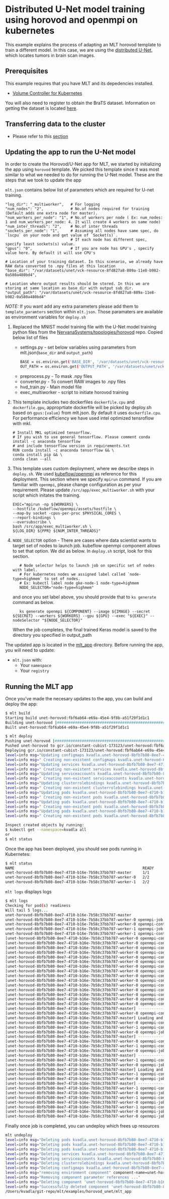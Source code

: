 # Distributed U-Net model training using horovod and openmpi on kubernetes

This example explains the process of adapting an MLT horovod template to train
a different model.  In this case, we are using the [distributed U-Net](https://github.com/NervanaSystems/topologies/tree/master/distributed_unet/Horovod),
which locates tumors in brain scan images.

## Prerequisites

This example requires that you have MLT and its depedencies installed.
- [Volume Controller for Kubernetes](https://github.com/kubeflow/experimental-kvc/blob/master/docs/ops.md#installing-the-controller)

You will also need to register to obtain the BraTS dataset.
Information on getting the dataset is located [here](https://github.com/NervanaSystems/topologies/tree/master/distributed_unet#required-data).

## Transferring data to the cluster

* Please refer to this [section](https://github.com/IntelAI/mlt/tree/master/examples/distributed_unet#transferring-data-to-the-cluster)

## Updating the app to run the U-Net model

In order to create the Horovod/U-Net app for MLT, we started by initializing
the app using `horovod` template.  We picked this template since
it was most similar to what we needed to do for running the U-Net model.
These are the steps that we took to update the app

`mlt.json` contains below list of parameters which are required for U-net training.

    "log_dir": "_multiworker",   # For logging
    "num_nodes": "2",            # No.of nodes required for training (Default adds one extra node for master).
    "num_workers_per_node": "1", # No.of workers per node ( Ex: num_nodes: 1 and num_workers_per_node: 4. It will create 4 workers on same node)
    "num_inter_threads": "2",    # No.of inter threads
    "sockets_per_node": "1",     # Assuming all nodes have same spec, do `lscpu` on your node and get value of `Socket(s)`.
                                 # If each node has different spec, specify least sockets(s) value.
    "gpus": "0",                 # If you are node has GPU's , specify value here. By default it will use CPU's

    # Location of your training dataset. In this scenario, we already have RAW data converted to .npy files at this location
    "base_dir": "/var/datasets/unet/vck-resource-8fd827a8-809a-11e8-b982-0a580a480bd4",

    # Location where output results should be stored. In this we are storing at same location as base_dir with output sub_dir.
    "output_path": "/var/datasets/unet/vck-resource-8fd827a8-809a-11e8-b982-0a580a480bd4"


 *NOTE:* If you want add any extra parameters please add them to `template_paramters` section within `mlt.json`. Those paramaters
    are available as environment variables for `deploy.sh`

 1. Replaced the MNIST model training file with the U-Net model training
 python files from the
[NervanaSystems/topologies/horovod](https://github.com/NervanaSystems/topologies/tree/master/distributed_unet/Horovod)
repo. Copied below list of files
    * settings.py - set below variables using parameters from mlt.json(`base_dir` and `output_path`)
        ```bash
        BASE = os.environ.get('BASE_DIR', '/var/datasets/unet/vck-resource-8fd827a8-809a-11e8-b982-0a580a480bd4')
        OUT_PATH = os.environ.get('OUTPUT_PATH', '/var/datasets/unet/vck-resource-8fd827a8-809a-11e8-b982-0a580a480bd4')
        ```
    * preprocess.py - To mask .npy files
    * converter.py - To convert RAW images to .npy files
    * hvd_train.py - Main model file
    * exec_multiworker - script to initiate horovod training

 2. This template includes two dockerfiles `dockerfile.cpu` and `dockerfile.gpu`, approprtiate dockerfile will be picked by
    deploy.sh based on `gpus:{value}` from mlt.json. By default it uses `dockerfile.cpu`. For performance efficiency we have used
    intel optimized tensroflow with mkl.

    ```
    # Install MKL optimized tensorflow.
    # If you wish to use general tensorflow. Please comment conda install -c anaconda tensorflow
    # and include tensorflow version in requirements.txt
    RUN conda install -c anaconda tensorflow && \
    conda install pip && \
    conda clean --all
    ```

 3. This template uses custom deployment, where we describe steps in `deploy.sh`.
    We used [kubeflow/openmpi](https://github.com/kubeflow/kubeflow/blob/master/kubeflow/openmpi/README.md) as reference for this deployment.
    This section where we specify `mpirun` command. If you are familiar with `openmpi`, please change configuration as per your
    requirement. Please update `/src/app/exec_multiworker.sh` with your script which initates the training.

    ```
    EXEC="mpirun -np ${WORKERS} \
    --hostfile /kubeflow/openmpi/assets/hostfile \
    --map-by socket -cpus-per-proc $PHYSICAL_CORES \
    --report-bindings \
    --oversubscribe \
    bash /src/app/exec_multiworker.sh \
    ${LOG_DIR} ${PPR} ${NUM_INTER_THREADS}"
    ```
 4. `NODE_SELECTOR` option - There are cases where data scientist wants to target set of nodes to launch job.
     kubeflow openmpi component allows to set that option. We did as below.
     In `deploy.sh` script, look for this section.

     ```
        # Node selector helps to launch job on specific set of nodes with label.
        # For kubernetes nodes we assigned label called `node-type=highmem` to set of nodes.
        # Ex: kubectl label node gke-node-1 node-type=highmem
        NODE_SELECTOR="node-type=highmem"
     ```
     and once you set label above, you should provide that to `ks generate` command as below.
     ```
        ks generate openmpi ${COMPONENT} --image ${IMAGE} --secret ${SECRET} --workers ${WORKERS} --gpu ${GPU} --exec "${EXEC}" --nodeSelector "${NODE_SELECTOR}"
     ```

    When the job completes, the final trained Keras model is saved to the directory you specified in output_path

The updated app is located in the [mlt_app](mlt_app) directory.  Before
running the app, you will need to update:

 * `mlt.json` with:
   * Your `namespace`
   * Your `registry`

## Running the MLT app

Once you've made the necesary updates to the app, you can build and
deploy the app:

```bash
$ mlt build
Starting build unet-horovod:fbf6ab64-e69a-45e4-9f8b-a51f29f1d1c1
Building unet-horovod |############################################################################################################################| (ETA:  00:00:00)
Built unet-horovod:fbf6ab64-e69a-45e4-9f8b-a51f29f1d1c1

$ mlt deploy
Pushing unet-horovod |#############################################################################################################################| (ETA:  00:00:00)
Pushed unet-horovod to gcr.io/constant-cubist-173123/unet-horovod:fbf6ab64-e69a-45e4-9f8b-a51f29f1d1c1
Deploying gcr.io/constant-cubist-173123/unet-horovod:fbf6ab64-e69a-45e4-9f8b-a51f29f1d1c1
level=info msg="Updating configmaps kvadla.unet-horovod-8bfb7b80-8ee7-4710-b16e-7b58c37bb787-assets"
level=info msg=" Creating non-existent configmaps kvadla.unet-horovod-8bfb7b80-8ee7-4710-b16e-7b58c37bb787-assets"
level=info msg="Updating services kvadla.unet-horovod-8bfb7b80-8ee7-4710-b16e-7b58c37bb787"
level=info msg=" Creating non-existent services kvadla.unet-horovod-8bfb7b80-8ee7-4710-b16e-7b58c37bb787"
level=info msg="Updating serviceaccounts kvadla.unet-horovod-8bfb7b80-8ee7-4710-b16e-7b58c37bb787"
level=info msg=" Creating non-existent serviceaccounts kvadla.unet-horovod-8bfb7b80-8ee7-4710-b16e-7b58c37bb787"
level=info msg="Updating clusterrolebindings kvadla.unet-horovod-8bfb7b80-8ee7-4710-b16e-7b58c37bb787"
level=info msg=" Creating non-existent clusterrolebindings kvadla.unet-horovod-8bfb7b80-8ee7-4710-b16e-7b58c37bb787"
level=info msg="Updating pods kvadla.unet-horovod-8bfb7b80-8ee7-4710-b16e-7b58c37bb787-master"
level=info msg=" Creating non-existent pods kvadla.unet-horovod-8bfb7b80-8ee7-4710-b16e-7b58c37bb787-master"
level=info msg="Updating pods kvadla.unet-horovod-8bfb7b80-8ee7-4710-b16e-7b58c37bb787-worker-0"
level=info msg=" Creating non-existent pods kvadla.unet-horovod-8bfb7b80-8ee7-4710-b16e-7b58c37bb787-worker-0"
level=info msg="Updating pods kvadla.unet-horovod-8bfb7b80-8ee7-4710-b16e-7b58c37bb787-worker-1"
level=info msg=" Creating non-existent pods kvadla.unet-horovod-8bfb7b80-8ee7-4710-b16e-7b58c37bb787-worker-1"

Inspect created objects by running:
$ kubectl get --namespace=kvadla all
or
$ mlt status

```

Once the app has been deployed, you should see pods running in
Kubernetes:
```bash
$ mlt status
NAME                                                         READY     STATUS    RESTARTS   AGE       IP             NODE
unet-horovod-8bfb7b80-8ee7-4710-b16e-7b58c37bb787-master     1/1       Running   0          1m        10.x.y.z       gke-node-1
unet-horovod-8bfb7b80-8ee7-4710-b16e-7b58c37bb787-worker-0   2/2       Running   0          1m        10.x1.y1.z1    gke-node-2
unet-horovod-8bfb7b80-8ee7-4710-b16e-7b58c37bb787-worker-1   2/2       Running   0          1m        10.x2.y2.z2    gke-node-3

```

`mlt logs` displays logs

```bash
$ mlt logs
Checking for pod(s) readiness
Will tail 5 logs...
unet-horovod-8bfb7b80-8ee7-4710-b16e-7b58c37bb787-master
unet-horovod-8bfb7b80-8ee7-4710-b16e-7b58c37bb787-worker-0 openmpi-job
unet-horovod-8bfb7b80-8ee7-4710-b16e-7b58c37bb787-worker-0 openmpi-controller
unet-horovod-8bfb7b80-8ee7-4710-b16e-7b58c37bb787-worker-1 openmpi-job
unet-horovod-8bfb7b80-8ee7-4710-b16e-7b58c37bb787-worker-1 openmpi-controller
[unet-horovod-8bfb7b80-8ee7-4710-b16e-7b58c37bb787-worker-0 openmpi-controller] unet-horovod-8bfb7b80-8ee7-4710-b16e-7b58c37bb787-master is in "Running" phase
[unet-horovod-8bfb7b80-8ee7-4710-b16e-7b58c37bb787-worker-0 openmpi-controller] unet-horovod-8bfb7b80-8ee7-4710-b16e-7b58c37bb787-master is in "Running" phase
[unet-horovod-8bfb7b80-8ee7-4710-b16e-7b58c37bb787-worker-0 openmpi-controller] unet-horovod-8bfb7b80-8ee7-4710-b16e-7b58c37bb787-master is in "Running" phase
[unet-horovod-8bfb7b80-8ee7-4710-b16e-7b58c37bb787-worker-0 openmpi-controller] unet-horovod-8bfb7b80-8ee7-4710-b16e-7b58c37bb787-master is in "Running" phase
[unet-horovod-8bfb7b80-8ee7-4710-b16e-7b58c37bb787-worker-0 openmpi-controller] unet-horovod-8bfb7b80-8ee7-4710-b16e-7b58c37bb787-master is in "Running" phase
[unet-horovod-8bfb7b80-8ee7-4710-b16e-7b58c37bb787-worker-0 openmpi-controller] unet-horovod-8bfb7b80-8ee7-4710-b16e-7b58c37bb787-master is in "Running" phase
[unet-horovod-8bfb7b80-8ee7-4710-b16e-7b58c37bb787-worker-0 openmpi-controller] unet-horovod-8bfb7b80-8ee7-4710-b16e-7b58c37bb787-master is in "Running" phase
[unet-horovod-8bfb7b80-8ee7-4710-b16e-7b58c37bb787-worker-0 openmpi-controller] unet-horovod-8bfb7b80-8ee7-4710-b16e-7b58c37bb787-master is in "Running" phase
[unet-horovod-8bfb7b80-8ee7-4710-b16e-7b58c37bb787-worker-0 openmpi-controller] unet-horovod-8bfb7b80-8ee7-4710-b16e-7b58c37bb787-master is in "Running" phase
[unet-horovod-8bfb7b80-8ee7-4710-b16e-7b58c37bb787-worker-0 openmpi-controller] unet-horovod-8bfb7b80-8ee7-4710-b16e-7b58c37bb787-master is in "Running" phase
[unet-horovod-8bfb7b80-8ee7-4710-b16e-7b58c37bb787-worker-0 openmpi-controller] unet-horovod-8bfb7b80-8ee7-4710-b16e-7b58c37bb787-master is in "Running" phase
[unet-horovod-8bfb7b80-8ee7-4710-b16e-7b58c37bb787-worker-0 openmpi-controller] unet-horovod-8bfb7b80-8ee7-4710-b16e-7b58c37bb787-master is in "Running" phase
[unet-horovod-8bfb7b80-8ee7-4710-b16e-7b58c37bb787-worker-0 openmpi-controller] unet-horovod-8bfb7b80-8ee7-4710-b16e-7b58c37bb787-master is in "Running" phase
[unet-horovod-8bfb7b80-8ee7-4710-b16e-7b58c37bb787-worker-0 openmpi-controller] unet-horovod-8bfb7b80-8ee7-4710-b16e-7b58c37bb787-master is in "Running" phase
[unet-horovod-8bfb7b80-8ee7-4710-b16e-7b58c37bb787-worker-0 openmpi-controller] unet-horovod-8bfb7b80-8ee7-4710-b16e-7b58c37bb787-master is in "Running" phase
[unet-horovod-8bfb7b80-8ee7-4710-b16e-7b58c37bb787-master] ----------------------------------------
[unet-horovod-8bfb7b80-8ee7-4710-b16e-7b58c37bb787-worker-0 openmpi-controller] unet-horovod-8bfb7b80-8ee7-4710-b16e-7b58c37bb787-master is in "Running" phase
[unet-horovod-8bfb7b80-8ee7-4710-b16e-7b58c37bb787-master] Loading and preprocessing test data...
[unet-horovod-8bfb7b80-8ee7-4710-b16e-7b58c37bb787-worker-0 openmpi-controller] unet-horovod-8bfb7b80-8ee7-4710-b16e-7b58c37bb787-master is in "Running" phase
[unet-horovod-8bfb7b80-8ee7-4710-b16e-7b58c37bb787-worker-1 openmpi-controller] unet-horovod-8bfb7b80-8ee7-4710-b16e-7b58c37bb787-master is in "Running" phase
[unet-horovod-8bfb7b80-8ee7-4710-b16e-7b58c37bb787-worker-0 openmpi-job] + expr 10 + 1
[unet-horovod-8bfb7b80-8ee7-4710-b16e-7b58c37bb787-master] ----------------------------------------
[unet-horovod-8bfb7b80-8ee7-4710-b16e-7b58c37bb787-worker-0 openmpi-controller] unet-horovod-8bfb7b80-8ee7-4710-b16e-7b58c37bb787-master is in "Running" phase
[unet-horovod-8bfb7b80-8ee7-4710-b16e-7b58c37bb787-worker-1 openmpi-controller] unet-horovod-8bfb7b80-8ee7-4710-b16e-7b58c37bb787-master is in "Running" phase
[unet-horovod-8bfb7b80-8ee7-4710-b16e-7b58c37bb787-worker-0 openmpi-job] + retries=11
[unet-horovod-8bfb7b80-8ee7-4710-b16e-7b58c37bb787-master] ----------------------------------------
[unet-horovod-8bfb7b80-8ee7-4710-b16e-7b58c37bb787-worker-1 openmpi-controller] unet-horovod-8bfb7b80-8ee7-4710-b16e-7b58c37bb787-master is in "Running" phase
[unet-horovod-8bfb7b80-8ee7-4710-b16e-7b58c37bb787-worker-0 openmpi-job] + [ -n  ]
[unet-horovod-8bfb7b80-8ee7-4710-b16e-7b58c37bb787-master] Loading and preprocessing test data...
[unet-horovod-8bfb7b80-8ee7-4710-b16e-7b58c37bb787-worker-1 openmpi-controller] unet-horovod-8bfb7b80-8ee7-4710-b16e-7b58c37bb787-master is in "Running" phase
[unet-horovod-8bfb7b80-8ee7-4710-b16e-7b58c37bb787-worker-0 openmpi-job] + [ -f /kubeflow/openmpi/data/.openmpi-controller/SIGTERM ]
[unet-horovod-8bfb7b80-8ee7-4710-b16e-7b58c37bb787-master] ----------------------------------------
[unet-horovod-8bfb7b80-8ee7-4710-b16e-7b58c37bb787-worker-1 openmpi-controller] unet-horovod-8bfb7b80-8ee7-4710-b16e-7b58c37bb787-master is in "Running" phase
[unet-horovod-8bfb7b80-8ee7-4710-b16e-7b58c37bb787-worker-0 openmpi-job] + sleep 10
[unet-horovod-8bfb7b80-8ee7-4710-b16e-7b58c37bb787-worker-1 openmpi-controller] unet-horovod-8bfb7b80-8ee7-4710-b16e-7b58c37bb787-master is in "Running" phase
[unet-horovod-8bfb7b80-8ee7-4710-b16e-7b58c37bb787-worker-0 openmpi-job] + expr 11 + 1
[unet-horovod-8bfb7b80-8ee7-4710-b16e-7b58c37bb787-worker-1 openmpi-controller] unet-horovod-8bfb7b80-8ee7-4710-b16e-7b58c37bb787-master is in "Running" phase
[unet-horovod-8bfb7b80-8ee7-4710-b16e-7b58c37bb787-worker-0 openmpi-job] + retries=12
[unet-horovod-8bfb7b80-8ee7-4710-b16e-7b58c37bb787-worker-0 openmpi-job] + [ -n  ]
```

Finally once job is completed, you can undeploy which frees up resources
```bash
mlt undeploy
level=info msg="Deleting pods kvadla.unet-horovod-8bfb7b80-8ee7-4710-b16e-7b58c37bb787-worker-1"
level=info msg="Deleting pods kvadla.unet-horovod-8bfb7b80-8ee7-4710-b16e-7b58c37bb787-master"
level=info msg="Deleting pods kvadla.unet-horovod-8bfb7b80-8ee7-4710-b16e-7b58c37bb787-worker-0"
level=info msg="Deleting services kvadla.unet-horovod-8bfb7b80-8ee7-4710-b16e-7b58c37bb787"
level=info msg="Deleting serviceaccounts kvadla.unet-horovod-8bfb7b80-8ee7-4710-b16e-7b58c37bb787"
level=info msg="Deleting clusterrolebindings kvadla.unet-horovod-8bfb7b80-8ee7-4710-b16e-7b58c37bb787"
level=info msg="Deleting configmaps kvadla.unet-horovod-8bfb7b80-8ee7-4710-b16e-7b58c37bb787-assets"
level=info msg="removing environment component" component-name=unet-horovod-8bfb7b80-8ee7-4710-b16e-7b58c37bb787
level=info msg="Removing component parameter references ..."
level=info msg="Deleting component 'unet-horovod-8bfb7b80-8ee7-4710-b16e-7b58c37bb787' at path '/Users/kvadla/git-repo/mlt/examples/horovod_unet/mlt_app/unet-horovod-8bfb7b80-8ee7-4710-b16e-7b58c37bb787/components/unet-horovod-8bfb7b80-8ee7-4710-b16e-7b58c37bb787.jsonnet'"
level=info msg="Successfully deleted component 'unet-horovod-8bfb7b80-8ee7-4710-b16e-7b58c37bb787'"
/Users/kvadla/git-repo/mlt/examples/horovod_unet/mlt_app
```